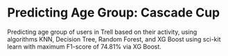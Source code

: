 # Predicting Age Group: Cascade Cup
Predicting age group of users in Trell based on their activity, using algorithms KNN, Decision Tree, Random Forest, and 
XG Boost using sci-kit learn with maximum F1-score of 74.81% via XG Boost.
